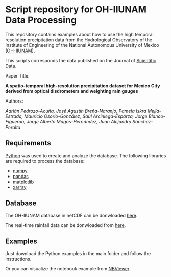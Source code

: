 # Script repository for OH-IIUNAM Data Processing

This repository contains examples about how to use the high temporal resolution precipitation data from the Hydrological Observatory of the Institute of Engineering of the National Autonomous University of Mexico ([OH-IIUNAM](https://www.oh-iiunam.mx/)).


This scripts corresponds the data published on the Journal of [Scientific Data](https://www.nature.com/sdata/).


Paper Title:

**A spatio-temporal high-resolution precipitation dataset for Mexico City derived from optical disdrometers and weighting rain gauges**

Authors:

*Adrián Pedrozo-Acuña, José Agustín Breña-Naranjo, Pamela Iskra Mejía-Estrada, Mauricio Osorio-González, Saúl Arciniega-Esparza, Jorge Blanco-Figueroa, Jorge Alberto Magos-Hernández, Juan Alejandro Sánchez-Peralta*


## Requirements

[Python](https://www.anaconda.com/products/individual) was used to create and analyze the database. The following libraries are required to process the database:

- [numpy](https://numpy.org/)
- [pandas](https://pandas.pydata.org/)
- [matplotlib](https://matplotlib.org/)
- [xarray](http://xarray.pydata.org/en/stable/#)


## Database

The OH-IIUNAM database in netCDF can be donwloaded [here](https://www.oh-iiunam.mx/).

The real-time rainfall data can be donwloaded from [here](https://www.oh-iiunam.mx/).

## Examples

Just download the Python examples in the main folder and follow the instructions.

Or you can visualize the notebook example from [NBViewer](https://nbviewer.jupyter.org/github/SaulArciniegaEsparza/oh-iiunam_database_example/blob/main/example_read_ohunam_database.ipynb).

